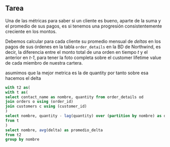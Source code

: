## Tarea

Una de las métricas para saber si un cliente es bueno, aparte de la suma y el promedio de sus pagos, es si tenemos una progresión consistentemente creciente en los montos.

Debemos calcular para cada cliente su promedio mensual de _deltas_ en los pagos de sus órdenes en la tabla `order_details` en la BD de Northwind, es decir, la diferencia entre el monto total de una orden en tiempo _t_ y el anterior en _t-1_, para tener la foto completa sobre el customer lifetime value de cada miembro de nuestra cartera.

asumimos que la mejor metrica es la de quantity por tanto sobre esa hacemos el delta

~~~ sql 
with t2 as(
with t as(
select contact_name as nombre, quantity from order_details od 
join orders o using (order_id)
join customers c using (customer_id)
)
select nombre, quantity - lag(quantity) over (partition by nombre) as delta
from t
)
select nombre, avg(delta) as promedio_delta
from t2 
group by nombre 
~~~
